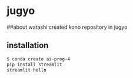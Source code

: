 # jugyo
##about 
watashi created kono repository in jugyo
## installation
```bash
$ conda create ai-prog-4
pip install streamlit
streamlit hello
```
